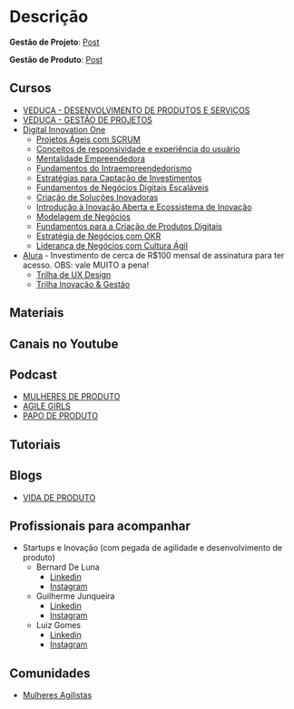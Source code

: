 # Descrição

**Gestão de Projeto**: [Post](https://artia.com/blog/gestao-de-projetos-o-que-e-para-que-serve/)

**Gestão de Produto**: [Post](https://inovacaosebraeminas.com.br/o-que-e-gestao-de-produtos/)

## Cursos

- [VEDUCA - DESENVOLVIMENTO DE PRODUTOS E SERVIÇOS](https://play.veduca.org/curso-online-desenvolvimento-produtos-servicos)
- [VEDUCA - GESTÃO DE PROJETOS](https://play.veduca.org/curso-online-gestao-projetos)
- [Digital Innovation One](https://digitalinnovation.one/)
  - [Projetos Ágeis com SCRUM](https://web.digitalinnovation.one/course/projetos-ageis-com-scrum/learning/b042c153-fd80-469c-808a-f374629ea634/?back=/browse)
  - [Conceitos de responsividade e experiência do usuário](https://web.digitalinnovation.one/course/conceitos-de-responsividade-e-experiencia-do-usuario/learning/9261b941-1d0e-4984-8757-4e2bd8f42ae0/?back=/browse)
  - [Mentalidade Empreendedora](https://web.digitalinnovation.one/course/mentalidade-empreendedora/learning/7d2b1216-ba36-4618-ba5a-c4ceaea5c1de/?back=/browse)
  - [Fundamentos do Intraempreendedorismo](https://web.digitalinnovation.one/course/fundamentos-do-intraempreendedorismo/learning/d0cf69e0-de8f-40ba-a214-5f5c747efc84/?back=/browse)
  - [Estratégias para Captação de Investimentos](https://web.digitalinnovation.one/course/estrategias-para-captacao-de-investimentos/learning/431dd5a4-d5b9-4613-9dab-38c9e423c293/?back=/browse)
  - [Fundamentos de Negócios Digitais Escaláveis](https://web.digitalinnovation.one/course/fundamentos-de-negocios-digitais-escalaveis/learning/86160af4-c322-47b4-b7ba-a5a61cc69462/?back=/browse)
  - [Criação de Soluções Inovadoras](https://web.digitalinnovation.one/course/criacao-de-solucoes-inovadoras/learning/6e092232-a67a-414c-84d0-a9bc99e5d9a2/?back=/browse)
  - [Introdução à Inovação Aberta e Ecossistema de Inovação](https://web.digitalinnovation.one/course/introducao-inovacao-aberta-e-ecossistema-de-inovacao/learning/b26fb582-e718-4fe3-a1d4-79bbd3891ba2/?back=/browse)
  - [Modelagem de Negócios](https://web.digitalinnovation.one/course/modelagem-de-negocios/learning/7b64ace5-e18a-440c-b7ee-2e1a69013d51/?back=/browse)
  - [Fundamentos para a Criação de Produtos Digitais](https://web.digitalinnovation.one/course/criacao-de-produtos-digitais/learning/a2fade75-e217-460a-99f7-2e98a6427454/?back=/browse)
  - [Estratégia de Negócios com OKR](https://web.digitalinnovation.one/course/estrategia-de-negocios-com-okr/learning/e2db2479-e317-4b1a-aab2-9e33fa615830/?back=/browse)
  - [Liderança de Negócios com Cultura Ágil](https://web.digitalinnovation.one/course/lideranca-de-negocios-com-cultura-agil/learning/5bb11ea3-25fc-4853-9c21-147fa63f7f1f/?back=/browse)
- [Alura](https://www.alura.com.br/) - Investimento de cerca de R$100 mensal de assinatura para ter acesso. OBS: vale MUITO a pena!
  - [Trilha de UX Design](https://cursos.alura.com.br/category/design-ux)
  - [Trilha Inovação & Gestão](https://cursos.alura.com.br/category/inovacao-gestao)

## Materiais

## Canais no Youtube

## Podcast

- [MULHERES DE PRODUTO](https://anchor.fm/mulheres-de-produto)
- [AGILE GIRLS](https://open.spotify.com/show/51ZqIkkMabXMF93YUDQoLm)
- [PAPO DE PRODUTO](https://open.spotify.com/show/6deUaOxztKmZZFE97FzhFg?si=fxRylWM8Qw-tDS0ufjwq1Q)

## Tutoriais

## Blogs

- [VIDA DE PRODUTO](https://vidadeproduto.com.br/)

## Profissionais para acompanhar

- Startups e Inovação (com pegada de agilidade e desenvolvimento de produto)
  - Bernard De Luna
    - [Linkedin](https://www.linkedin.com/in/bernarddeluna/)
    - [Instagram](https://www.instagram.com/bernarddeluna/)
  - Guilherme Junqueira
    - [Linkedin](https://www.linkedin.com/in/guijunqueira/)
    - [Instagram](https://www.instagram.com/guijunqueira/)
  - Luiz Gomes
    - [Linkedin](https://www.linkedin.com/in/lfcdsg/)
    - [Instagram](https://www.instagram.com/feed.do.luiz/)

## Comunidades
- [Mulheres Agilistas](https://www.instagram.com/mulheresagilistas/)

